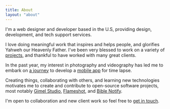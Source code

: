 ```yaml
---
title: About
layout: "about"
---
```


I'm a web designer and developer based in the U.S, providing design, development, and tech support services. 

I love doing meaningful work that inspires and helps people, and glorifies Yahweh our Heavenly Father.  I've been very blessed to work on a variety of [projects](/work/), and thankful to have worked with many great clients. 

In the past year, my interest in photography and videography has led me to embark on [a journey](/posts/journey-behind-velocity-lapse-part-1/) to develop a [mobile app](https://velocitylapse.com) for time lapse.

Creating things, collaborating with others, and learning new technologies motivates me to create and contribute to open-source software projects, most notably [Gimel Studio](https://gimelstudio.github.io), [Flameshot](https://flameshot.org), and [Bible Notify](https://biblenotify.github.io). 

I'm open to collaboration and new client work so feel free to [get in touch](mailto:hi@noahrahm.com).
